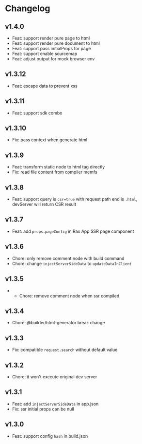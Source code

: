 # Changelog

## v1.4.0
- Feat: support render pure page to html
- Feat: support render pure document to html
- Feat: support pass initialProps for page
- Feat: support enable sourcemap
- Feat: adjust output for mock browser env

## v1.3.12

- Feat: escape data to prevent xss

## v1.3.11

- Feat: support sdk combo

## v1.3.10

- Fix: pass context when generate html

## v1.3.9

- Feat: transform static node to html tag directly
- Fix: read file content from compiler memfs

## v1.3.8

- Feat: support query is `csr=true` with request path end is `.html`, devServer will return CSR result

## v1.3.7

- Feat: add `props.pageConfig` in Rax App SSR page component

## v1.3.6

- Chore: only remove comment node with build command
- Chore: change `injectServerSideData` to `updateDataInClient`

## v1.3.5

- - Chore: remove comment node when ssr compiled

## v1.3.4

- Chore: @builder/html-generator break change

## v1.3.3

- Fix: compatible `request.search` without default value

## v1.3.2

- Chore: it won't execute original dev server

## v1.3.1

- Feat: add `injectServerSideData` in app.json
- Fix: ssr initial props can be null

## v1.3.0

- Feat: support config `hash` in build.json
